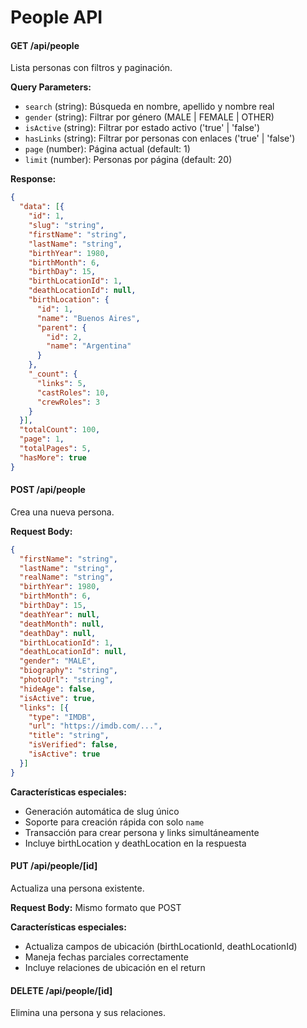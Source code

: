 # People API

#### GET /api/people

Lista personas con filtros y paginación.

**Query Parameters:**
- `search` (string): Búsqueda en nombre, apellido y nombre real
- `gender` (string): Filtrar por género (MALE | FEMALE | OTHER)
- `isActive` (string): Filtrar por estado activo ('true' | 'false')
- `hasLinks` (string): Filtrar por personas con enlaces ('true' | 'false')
- `page` (number): Página actual (default: 1)
- `limit` (number): Personas por página (default: 20)

**Response:**
```json
{
  "data": [{
    "id": 1,
    "slug": "string",
    "firstName": "string",
    "lastName": "string",
    "birthYear": 1980,
    "birthMonth": 6,
    "birthDay": 15,
    "birthLocationId": 1,
    "deathLocationId": null,
    "birthLocation": {
      "id": 1,
      "name": "Buenos Aires",
      "parent": {
        "id": 2,
        "name": "Argentina"
      }
    },
    "_count": {
      "links": 5,
      "castRoles": 10,
      "crewRoles": 3
    }
  }],
  "totalCount": 100,
  "page": 1,
  "totalPages": 5,
  "hasMore": true
}
```

#### POST /api/people

Crea una nueva persona.

**Request Body:**
```json
{
  "firstName": "string",
  "lastName": "string",
  "realName": "string",
  "birthYear": 1980,
  "birthMonth": 6,
  "birthDay": 15,
  "deathYear": null,
  "deathMonth": null,
  "deathDay": null,
  "birthLocationId": 1,
  "deathLocationId": null,
  "gender": "MALE",
  "biography": "string",
  "photoUrl": "string",
  "hideAge": false,
  "isActive": true,
  "links": [{
    "type": "IMDB",
    "url": "https://imdb.com/...",
    "title": "string",
    "isVerified": false,
    "isActive": true
  }]
}
```

**Características especiales:**
- Generación automática de slug único
- Soporte para creación rápida con solo `name`
- Transacción para crear persona y links simultáneamente
- Incluye birthLocation y deathLocation en la respuesta

#### PUT /api/people/[id]

Actualiza una persona existente.

**Request Body:** Mismo formato que POST

**Características especiales:**
- Actualiza campos de ubicación (birthLocationId, deathLocationId)
- Maneja fechas parciales correctamente
- Incluye relaciones de ubicación en el return

#### DELETE /api/people/[id]

Elimina una persona y sus relaciones.